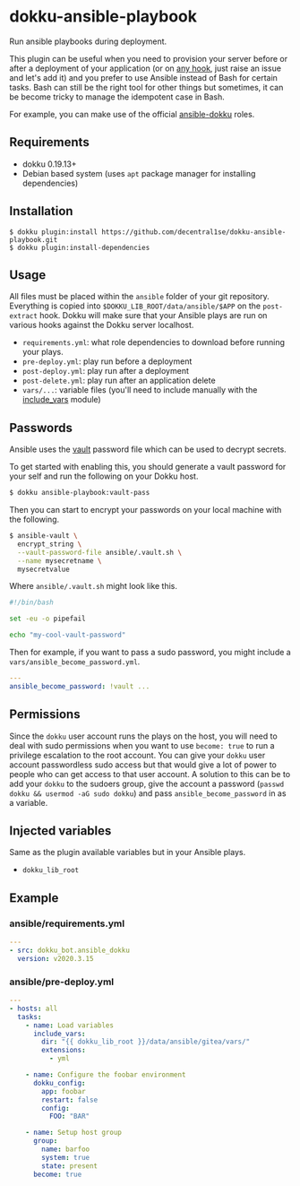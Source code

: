 # dokku-ansible-playbook

Run ansible playbooks during deployment.

This plugin can be useful when you need to provision your server before or after a deployment of your application (or on [any hook](https://github.com/dokku/dokku/blob/master/docs/development/plugin-triggers.md), just raise an issue and let's add it) and you prefer to use Ansible instead of Bash for certain tasks. Bash can still be the right tool for other things but sometimes, it can be become tricky to manage the idempotent case in Bash.

For example, you can make use of the official [ansible-dokku](https://github.com/dokku/ansible-dokku/) roles.

## Requirements

- dokku 0.19.13+
- Debian based system (uses `apt` package manager for installing dependencies)

## Installation

```shell
$ dokku plugin:install https://github.com/decentral1se/dokku-ansible-playbook.git
$ dokku plugin:install-dependencies
```

## Usage

All files must be placed within the `ansible` folder of your git repository. Everything is copied into `$DOKKU_LIB_ROOT/data/ansible/$APP` on the `post-extract` hook. Dokku will make sure that your Ansible plays are run on various hooks against the Dokku server localhost.

- `requirements.yml`: what role dependencies to download before running your plays.
- `pre-deploy.yml`: play run before a deployment
- `post-deploy.yml`: play run after a deployment
- `post-delete.yml`: play run after an application delete
- `vars/...`: variable files (you'll need to include manually with the [include_vars](https://docs.ansible.com/ansible/latest/modules/include_vars_module.html) module)

## Passwords

Ansible uses the [vault](https://docs.ansible.com/ansible/latest/user_guide/vault.html) password file which can be used to decrypt secrets.

To get started with enabling this, you should generate a vault password for your self and run the following on your Dokku host.

```bash
$ dokku ansible-playbook:vault-pass
```

Then you can start to encrypt your passwords on your local machine with the following.

```bash
$ ansible-vault \
  encrypt_string \
  --vault-password-file ansible/.vault.sh \
  --name mysecretname \
  mysecretvalue
```

Where `ansible/.vault.sh` might look like this.

```bash
#!/bin/bash

set -eu -o pipefail

echo "my-cool-vault-password"
```

Then for example, if you want to pass a sudo password, you might include a `vars/ansible_become_password.yml`.

```yaml
---
ansible_become_password: !vault ...
```

## Permissions

Since the `dokku` user account runs the plays on the host, you will need to deal with sudo permissions when you want to use `become: true` to run a privilege escalation to the root account. You can give your `dokku` user account passwordless sudo access but that would give a lot of power to people who can get access to that user account. A solution to this can be to add your `dokku` to the sudoers group, give the account a password (`passwd dokku && usermod -aG sudo dokku`) and pass `ansible_become_password` in as a variable.

## Injected variables

Same as the plugin available variables but in your Ansible plays.

- `dokku_lib_root`

## Example

### ansible/requirements.yml

```yaml
---
- src: dokku_bot.ansible_dokku
  version: v2020.3.15
```

### ansible/pre-deploy.yml

```yaml
---
- hosts: all
  tasks:
    - name: Load variables
      include_vars:
        dir: "{{ dokku_lib_root }}/data/ansible/gitea/vars/"
        extensions:
          - yml

    - name: Configure the foobar environment
      dokku_config:
        app: foobar
        restart: false
        config:
          FOO: "BAR"

    - name: Setup host group
      group:
        name: barfoo
        system: true
        state: present
      become: true
```
